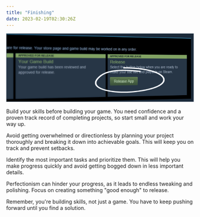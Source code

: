 ```yaml
---
title: "Finishing"
date: 2023-02-19T02:30:26Z
---
```


![](../images/sw-0.png)

Build your skills before building your game. You need confidence and a proven track record of completing projects, so start small and work your way up.

Avoid getting overwhelmed or directionless by planning your project thoroughly and breaking it down into achievable goals. This will keep you on track and prevent setbacks.

Identify the most important tasks and prioritize them. This will help you make progress quickly and avoid getting bogged down in less important details.

Perfectionism can hinder your progress, as it leads to endless tweaking and polishing. Focus on creating something "good enough" to release.

Remember, you're building skills, not just a game. You have to keep pushing forward until you find a solution.